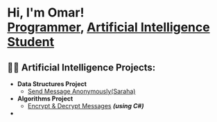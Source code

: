 <h1>Hi, I'm Omar! <br/><a href="https://www.linkedin.com/in/omar-ganoub-1550ba294">Programmer</a>, <a href="https://www.linkedin.com/in/omar-ganoub-1550ba294">Artificial Intelligence Student</a>
<h2>👨‍💻 Artificial Intelligence Projects:</h2>

- <b>Data Structures Project </b>
  - [Send Message Anonymously(Saraha)]()
- <b>Algorithms Project </b>
  - [Encrypt & Decrypt Messages](https://github.com/MinaBoktor/RSA-secureX) <b><i>(using C#)</b></i>
- 
